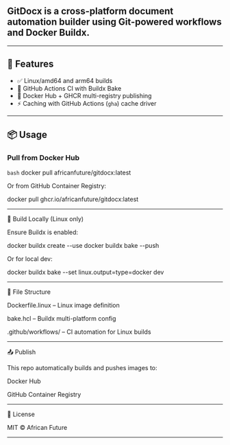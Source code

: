## GitDocx is a cross-platform document automation builder using Git-powered workflows and Docker Buildx.

---

## 🚀 Features

- ✅ Linux/amd64 and arm64 builds
- 🔁 GitHub Actions CI with Buildx Bake
- 🐋 Docker Hub + GHCR multi-registry publishing
- ⚡ Caching with GitHub Actions (`gha`) cache driver

---

## 📦 Usage

### Pull from Docker Hub

```bash```
docker pull africanfuture/gitdocx:latest

Or from GitHub Container Registry:

docker pull ghcr.io/africanfuture/gitdocx:latest


---



🔧 Build Locally (Linux only)

Ensure Buildx is enabled:

docker buildx create --use
docker buildx bake --push

Or for local dev:

docker buildx bake --set linux.output=type=docker dev

---



📁 File Structure

Dockerfile.linux – Linux image definition

bake.hcl – Buildx multi-platform config

.github/workflows/ – CI automation for Linux builds

---


📤 Publish

This repo automatically builds and pushes images to:

Docker Hub

GitHub Container Registry

---


📜 License

MIT © African Future

---



